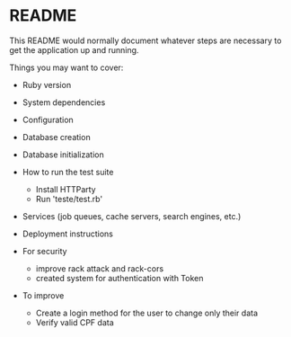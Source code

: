 # README

This README would normally document whatever steps are necessary to get the
application up and running.

Things you may want to cover:

* Ruby version

* System dependencies

* Configuration

* Database creation

* Database initialization

* How to run the test suite
  - Install HTTParty
  - Run 'teste/test.rb'

* Services (job queues, cache servers, search engines, etc.)

* Deployment instructions  

* For security
  - improve rack attack and rack-cors
  - created system for authentication with Token

* To improve
   - Create a login method for the user to change only their data
   - Verify valid CPF data
